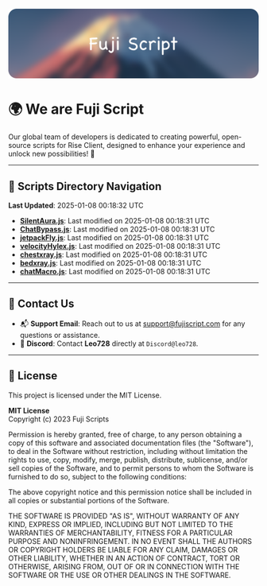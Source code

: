 ![Banner](.github/b.webp)

# 🌍 **We are Fuji Script**

Our global team of developers is dedicated to creating powerful, open-source scripts for Rise Client, designed to enhance your experience and unlock new possibilities! 🌟

---
<!-- SCRIPTS_NAVIGATION_START -->
## 📂 **Scripts Directory Navigation**

**Last Updated**: 2025-01-08 00:18:32 UTC

- **[SilentAura.js](scripts/SilentAura.js)**: Last modified on 2025-01-08 00:18:31 UTC
- **[ChatBypass.js](scripts/ChatBypass.js)**: Last modified on 2025-01-08 00:18:31 UTC
- **[jetpackFly.js](scripts/jetpackFly.js)**: Last modified on 2025-01-08 00:18:31 UTC
- **[velocityHylex.js](scripts/velocityHylex.js)**: Last modified on 2025-01-08 00:18:31 UTC
- **[chestxray.js](scripts/chestxray.js)**: Last modified on 2025-01-08 00:18:31 UTC
- **[bedxray.js](scripts/bedxray.js)**: Last modified on 2025-01-08 00:18:31 UTC
- **[chatMacro.js](scripts/chatMacro.js)**: Last modified on 2025-01-08 00:18:31 UTC

<!-- SCRIPTS_NAVIGATION_END -->

---

## 💬 **Contact Us**  
- 📬 **Support Email**: Reach out to us at [support@fujiscript.com](mailto:support@fujiscript.com) for any questions or assistance.  
- 💬 **Discord**: Contact **Leo728** directly at `Discord@leo728`.

---

## 📜 **License**

This project is licensed under the MIT License.  

**MIT License**  
Copyright (c) 2023 Fuji Scripts  

Permission is hereby granted, free of charge, to any person obtaining a copy of this software and associated documentation files (the "Software"), to deal in the Software without restriction, including without limitation the rights to use, copy, modify, merge, publish, distribute, sublicense, and/or sell copies of the Software, and to permit persons to whom the Software is furnished to do so, subject to the following conditions:  

The above copyright notice and this permission notice shall be included in all copies or substantial portions of the Software.  

THE SOFTWARE IS PROVIDED "AS IS", WITHOUT WARRANTY OF ANY KIND, EXPRESS OR IMPLIED, INCLUDING BUT NOT LIMITED TO THE WARRANTIES OF MERCHANTABILITY, FITNESS FOR A PARTICULAR PURPOSE AND NONINFRINGEMENT. IN NO EVENT SHALL THE AUTHORS OR COPYRIGHT HOLDERS BE LIABLE FOR ANY CLAIM, DAMAGES OR OTHER LIABILITY, WHETHER IN AN ACTION OF CONTRACT, TORT OR OTHERWISE, ARISING FROM, OUT OF OR IN CONNECTION WITH THE SOFTWARE OR THE USE OR OTHER DEALINGS IN THE SOFTWARE.  
